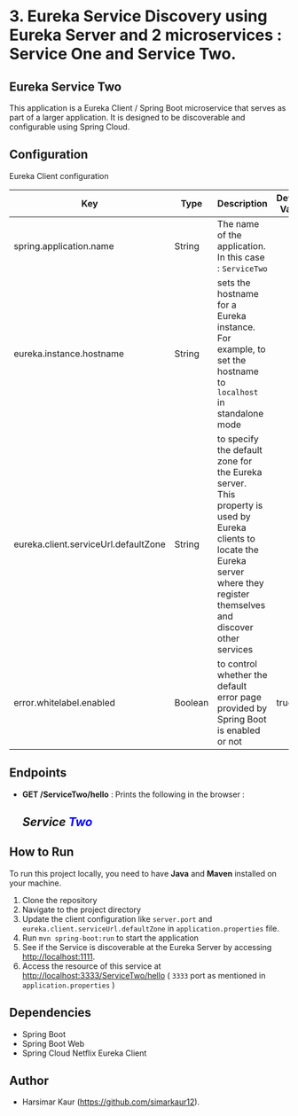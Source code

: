 # 3. Eureka Service Discovery using Eureka Server and 2 microservices : Service One and Service Two.
## Eureka Service Two

This application is a Eureka Client / Spring Boot microservice that serves as part of a larger application.
It is designed to be discoverable and configurable using Spring Cloud.

## Configuration

Eureka Client configuration

| Key                                  | Type    | Description                                                                                                                                                                            | Default Value |
|--------------------------------------|---------|----------------------------------------------------------------------------------------------------------------------------------------------------------------------------------------|---------------|
| spring.application.name              | String  | The name of the application. In this case : `ServiceTwo`                                                                                                                               |               | 
| eureka.instance.hostname	            | String  | sets the hostname for a Eureka instance. For example, to set the hostname to `localhost` in standalone mode                                                                            |               |
| eureka.client.serviceUrl.defaultZone | String  | to specify the default zone for the Eureka server. <br/>This property is used by Eureka clients to locate the Eureka server where they register themselves and discover other services |               |
| error.whitelabel.enabled             | Boolean | to control whether the default error page provided by Spring Boot is enabled or not                                                                                                    | true          |

## Endpoints

- **GET /ServiceTwo/hello** : Prints the following in the browser : <h2><i>Service <font color="blue">
  Two</font></i></h2>

## How to Run

To run this project locally, you need to have **Java** and **Maven** installed on your machine.

1. Clone the repository
2. Navigate to the project directory
3. Update the client configuration like `server.port` and `eureka.client.serviceUrl.defaultZone`
   in `application.properties` file.
4. Run `mvn spring-boot:run` to start the application
5. See if the Service is discoverable at the Eureka Server by accessing [http://localhost:1111](http://localhost:1111).
6. Access the resource of this service at [http://localhost:3333/ServiceTwo/hello](http://localhost:3333/ServiceTwo/hello) ( `3333` port as mentioned
   in `application.properties` )

## Dependencies

- Spring Boot
- Spring Boot Web
- Spring Cloud Netflix Eureka Client

## Author

- Harsimar Kaur (https://github.com/simarkaur12).